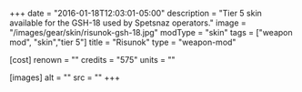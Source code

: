 +++
date = "2016-01-18T12:03:01-05:00"
description = "Tier 5 skin available for the GSH-18 used by Spetsnaz operators."
image = "/images/gear/skin/risunok-gsh-18.jpg"
modType = "skin"
tags = ["weapon mod", "skin","tier 5"]
title = "Risunok"
type = "weapon-mod"

[cost]
  renown = ""
  credits = "575"
  units = ""

[images]
  alt = ""
  src = ""
+++
